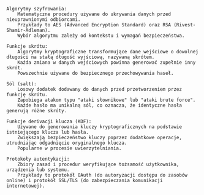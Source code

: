     Algorytmy szyfrowania:
        Matematyczne procedury używane do ukrywania danych przed nieuprawnionymi odbiorcami.
        Przykłady to AES (Advanced Encryption Standard) oraz RSA (Rivest-Shamir-Adleman).
        Wybór algorytmu zależy od kontekstu i wymagań bezpieczeństwa.

    Funkcje skrótu:
        Algorytmy kryptograficzne transformujące dane wejściowe o dowolnej długości na stałą długość wyjściową, nazywaną skrótem.
        Każda zmiana w danych wejściowych powinna generować zupełnie inny skrót.
        Powszechnie używane do bezpiecznego przechowywania haseł.

    Sól (salt):
        Losowy dodatek dodawany do danych przed przetworzeniem przez funkcję skrótu.
        Zapobiega atakom typu "ataki słownikowe" lub "ataki brute force".
        Każde hasło ma unikalną sól, co oznacza, że identyczne hasła generują różne skróty.

    Funkcje derivacji klucza (KDF):
        Używane do generowania kluczy kryptograficznych na podstawie istniejącego klucza lub hasła.
        Zwiększają bezpieczeństwo kluczy poprzez dodatkowe operacje, utrudniając odgadnięcie oryginalnego klucza.
        Popularne w procesie uwierzytelniania.

    Protokoły autentykacji:
        Zbiory zasad i procedur weryfikujące tożsamość użytkownika, urządzenia lub systemu.
        Przykłady to protokół OAuth (do autoryzacji dostępu do zasobów online) i protokół SSL/TLS (do zabezpieczania komunikacji internetowej).

